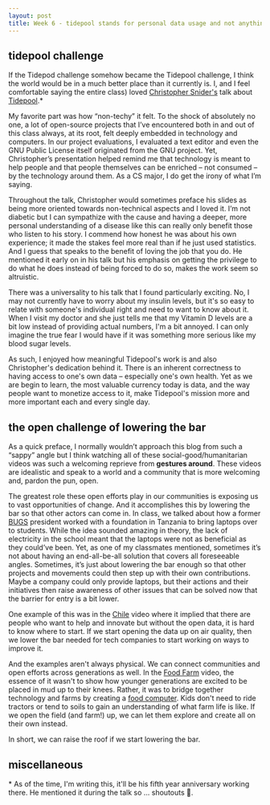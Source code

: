 ```yaml
---
layout: post
title: Week 6 - tidepool stands for personal data usage and not anything less
---
```


## tidepool challenge

If the Tidepod challenge somehow became the Tidepool challenge, I think the world would be in a much better place than it currently is. I, and I feel comfortable saying the entire class) loved [Christopher Snider's](https://www.linkedin.com/in/christopherasnider/) talk about [Tidepool](https://www.tidepool.org/open).*

My favorite part was how “non-techy” it felt. To the shock of absolutely no one, a lot of open-source projects that I’ve encountered both in and out of this class always, at its root, felt deeply embedded in technology and computers. In our project evaluations, I evaluated a text editor and even the GNU Public License itself originated from the GNU project. Yet, Christopher’s presentation helped remind me that technology is meant to help people and that people themselves can be enriched – not consumed – by the technology around them. As a CS major, I do get the irony of what I’m saying.

Throughout the talk, Christopher would sometimes preface his slides as being more oriented towards non-technical aspects and I loved it. I’m not diabetic but I can sympathize with the cause and having a deeper, more personal understanding of a disease like this can really only benefit those who listen to his story. I commend how honest he was about his own experience; it made the stakes feel more real than if he just used statistics. And I guess that speaks to the benefit of loving the job that you do. He mentioned it early on in his talk but his emphasis on getting the privilege to do what he does instead of being forced to do so, makes the work seem so altruistic.

There was a universality to his talk that I found particularly exciting. No, I may not currently have to worry about my insulin levels, but it's so easy to relate with someone's individual right and need to want to know about it. When I visit my doctor and she just tells me that my Vitamin D levels are a bit low instead of providing actual numbers, I'm a bit annoyed. I can only imagine the true fear I would have if it was something more serious like my blood sugar levels.

  As such, I enjoyed how meaningful Tidepool's work is and also Christopher's dedication behind it. There is an inherent correctness to having access to one's own data – especially one's own health. Yet as we are begin to learn, the most valuable currency today is data, and the way people want to monetize access to it, make Tidepool's mission more and more important each and every single day.

## the open challenge of lowering the bar

As a quick preface, I normally wouldn’t approach this blog from such a “sappy” angle but I think watching all of these social-good/humanitarian videos was such a welcoming reprieve from **gestures around**. These videos are idealistic and speak to a world and a community that is more welcoming and, pardon the pun, open.

The greatest role these open efforts play in our communities is exposing us to vast opportunities of change. And it accomplishes this by lowering the bar so that other actors can come in. In class, we talked about how a former [BUGS](https://bugs-nyu.github.io/) president worked with a foundation in Tanzania to bring laptops over to students. While the idea sounded amazing in theory, the lack of electricity in the school meant that the laptops were not as beneficial as they could’ve been. Yet, as one of my classmates mentioned, sometimes it’s not about having an end-all-be-all solution that covers all foreseeable angles. Sometimes, it’s just about lowering the bar enough so that other projects and movements could then step up with their own contributions. Maybe a company could only provide laptops, but their actions and their initiatives then raise awareness of other issues that can be solved now that the barrier for entry is a bit lower.

One example of this was in the [Chile](https://www.redhat.com/en/open-source-stories/starting-small-open-data) video where it implied that there are people who want to help and innovate but without the open data, it is hard to know where to start. If we start opening the data up on air quality, then we lower the bar needed for tech companies to start working on ways to improve it.

And the examples aren't always physical. We can connect communities and open efforts across generations as well. In the [Food Farm](https://www.redhat.com/en/open-source-stories/farming-for-the-future) video, the essence of it wasn't to show how younger generations are excited to be placed in mud up to their knees. Rather, it was to bridge together technology and farms by creating a [food computer](https://www.redhat.com/en/open-source-stories/farming-for-the-future/food-computer). Kids don't need to ride tractors or tend to soils to gain an understanding of what farm life is like. If we open the field (and farm!) up, we can let them explore and create all on their own instead.

In short, we can raise the roof if we start lowering the bar.


## miscellaneous

\* As of the time, I'm writing this, it'll be his fifth year anniversary working there. He mentioned it during the talk so ... shoutouts 🎉.
